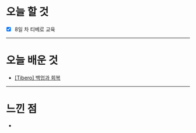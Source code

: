 # 오늘 할 것

- [x] 8일 차 티베로 교육

---

# 오늘 배운 것

- [[Tibero] 백업과 회복](https://github.com/suran-kim/cnu_backend_TIL/blob/33199efe8bc017f75e32ce7931f8ac3b995621d7/Study/Tibero/%5BTibero%5D%20%ED%8B%B0%EB%B2%A0%EB%A1%9C%20%EC%9C%A0%ED%8B%B8%EB%A6%AC%ED%8B%B0.md)

---

# 느낀 점
- 